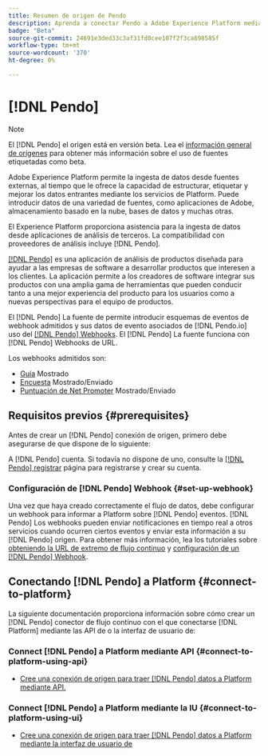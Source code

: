 ```yaml
---
title: Resumen de origen de Pendo
description: Aprenda a conectar Pendo a Adobe Experience Platform mediante API o la interfaz de usuario aprovechando los webhooks
badge: "Beta"
source-git-commit: 24691e3ded33c3af31fd0cee107f2f3ca898585f
workflow-type: tm+mt
source-wordcount: '370'
ht-degree: 0%

---
```


# [!DNL Pendo]

>[!NOTE]
>
>El [!DNL Pendo] el origen está en versión beta. Lea el [información general de orígenes](../../home.md#terms-and-conditions) para obtener más información sobre el uso de fuentes etiquetadas como beta.

Adobe Experience Platform permite la ingesta de datos desde fuentes externas, al tiempo que le ofrece la capacidad de estructurar, etiquetar y mejorar los datos entrantes mediante los servicios de Platform. Puede introducir datos de una variedad de fuentes, como aplicaciones de Adobe, almacenamiento basado en la nube, bases de datos y muchas otras.

El Experience Platform proporciona asistencia para la ingesta de datos desde aplicaciones de análisis de terceros. La compatibilidad con proveedores de análisis incluye [!DNL Pendo].

[[!DNL Pendo]](https://pendo.io/) es una aplicación de análisis de productos diseñada para ayudar a las empresas de software a desarrollar productos que interesen a los clientes. La aplicación permite a los creadores de software integrar sus productos con una amplia gama de herramientas que pueden conducir tanto a una mejor experiencia del producto para los usuarios como a nuevas perspectivas para el equipo de productos.

El [!DNL Pendo] La fuente de permite introducir esquemas de eventos de webhook admitidos y sus datos de evento asociados de [!DNL Pendo.io] uso del [[!DNL Pendo] Webhooks](https://support.pendo.io/hc/en-us/articles/360032285012-Webhooks). El [!DNL Pendo] La fuente funciona con [!DNL Pendo] Webhooks de URL.

Los webhooks admitidos son:

* [Guía](https://support.pendo.io/hc/en-us/articles/8146679315867-Creating-a-Guide) Mostrado
* [Encuesta](https://support.pendo.io/hc/en-us/articles/360031867152-Polls-Classic-) Mostrado/Enviado
* [Puntuación de Net Promoter](https://support.pendo.io/hc/en-us/articles/360033527151-Set-up-an-NPS-Survey) Mostrado/Enviado

## Requisitos previos {#prerequisites}

Antes de crear un [!DNL Pendo] conexión de origen, primero debe asegurarse de que dispone de lo siguiente:

A [!DNL Pendo] cuenta. Si todavía no dispone de uno, consulte la [[!DNL Pendo] registrar](https://app.pendo.io/register) página para registrarse y crear su cuenta.

### Configuración de [!DNL Pendo] Webhook {#set-up-webhook}

Una vez que haya creado correctamente el flujo de datos, debe configurar un webhook para informar a Platform sobre [!DNL Pendo] eventos. [!DNL Pendo] Los webhooks pueden enviar notificaciones en tiempo real a otros servicios cuando ocurren ciertos eventos y enviar esta información a su [!DNL Pendo] origen. Para obtener más información, lea los tutoriales sobre [obteniendo la URL de extremo de flujo continuo](../../tutorials/ui/create/analytics/pendo-webhook.md#get-streaming-endpoint) y [configuración de un [!DNL Pendo] Webhook](../../tutorials/ui/create/analytics/pendo-webhook.md#set-up-webhook).

## Conectando [!DNL Pendo] a Platform {#connect-to-platform}

La siguiente documentación proporciona información sobre cómo crear un [!DNL Pendo] conector de flujo continuo con el que conectarse [!DNL Platform] mediante las API de o la interfaz de usuario de:

### Connect [!DNL Pendo] a Platform mediante API {#connect-to-platform-using-api}

* [Cree una conexión de origen para traer [!DNL Pendo] datos a Platform mediante API.](../../tutorials/api/create/analytics/pendo-webhook.md)

### Connect [!DNL Pendo] a Platform mediante la IU {#connect-to-platform-using-ui}

* [Cree una conexión de origen para traer [!DNL Pendo] datos a Platform mediante la interfaz de usuario de](../../tutorials/ui/create/analytics/pendo-webhook.md)


